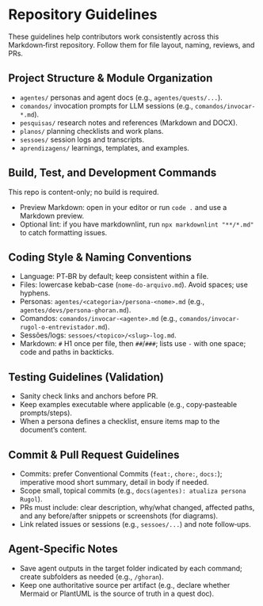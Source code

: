 # Repository Guidelines

These guidelines help contributors work consistently across this Markdown‑first repository. Follow them for file layout, naming, reviews, and PRs.

## Project Structure & Module Organization

- `agentes/` personas and agent docs (e.g., `agentes/quests/...`).
- `comandos/` invocation prompts for LLM sessions (e.g., `comandos/invocar-*.md`).
- `pesquisas/` research notes and references (Markdown and DOCX).
- `planos/` planning checklists and work plans.
- `sessoes/` session logs and transcripts.
- `aprendizagens/` learnings, templates, and examples.

## Build, Test, and Development Commands

This repo is content-only; no build is required.

- Preview Markdown: open in your editor or run `code .` and use a Markdown preview.
- Optional lint: if you have markdownlint, run `npx markdownlint "**/*.md"` to catch formatting issues.

## Coding Style & Naming Conventions

- Language: PT‑BR by default; keep consistent within a file.
- Files: lowercase kebab-case (`nome-do-arquivo.md`). Avoid spaces; use hyphens.
- Personas: `agentes/<categoria>/persona-<nome>.md` (e.g., `agentes/devs/persona-ghoran.md`).
- Comandos: `comandos/invocar-<agente>.md` (e.g., `comandos/invocar-rugol-o-entrevistador.md`).
- Sessões/logs: `sessoes/<topico>/<slug>-log.md`.
- Markdown: `#` H1 once per file, then `##`/`###`; lists use `-` with one space; code and paths in backticks.

## Testing Guidelines (Validation)

- Sanity check links and anchors before PR.
- Keep examples executable where applicable (e.g., copy‑pasteable prompts/steps).
- When a persona defines a checklist, ensure items map to the document’s content.

## Commit & Pull Request Guidelines

- Commits: prefer Conventional Commits (`feat:`, `chore:`, `docs:`); imperative mood short summary, detail in body if needed.
- Scope small, topical commits (e.g., `docs(agentes): atualiza persona Rugol`).
- PRs must include: clear description, why/what changed, affected paths, and any before/after snippets or screenshots (for diagrams).
- Link related issues or sessions (e.g., `sessoes/...`) and note follow‑ups.

## Agent‑Specific Notes

- Save agent outputs in the target folder indicated by each command; create subfolders as needed (e.g., `/ghoran`).
- Keep one authoritative source per artifact (e.g., declare whether Mermaid or PlantUML is the source of truth in a quest doc).
